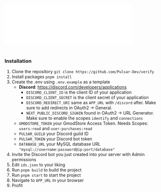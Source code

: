 <br/><br/>
![](./public/img/thin.png)
<br/><br/>

### Installation

1. Clone the repository `git clone https://github.com/Pulsar-Dev/verify`
2. Install packages `pnpm install`
3. Create the .env using `.env.example` as a template
   - **Discord**: https://discord.com/developers/applications
     - `DISCORD_CLIENT_ID` is the client ID of your application
     - `DISCORD_CLIENT_SECRET` is the client secret of your application
     - `DISCORD_REDIRECT_URI` same as `APP_URL` with `/discord` after. Make sure to add redirects in OAuth2 -> General.
     - `NEXT_PUBLIC_DISCORD_SIGNIN` found in OAuth2 -> URL Generator. Make sure to enable the scopes `identify` and `connections`
   - `GMODSTORE_TOKEN` your GmodStore Access Token. Needs Scopes: `users:read` and `user-purchases:read`
   - `PULSAR_GUILD` your Discord guild ID
   - `PULSAR_TOKEN` your Discord bot token
   - `DATABASE_URL` your MySQL database URL `"mysql://username:password@ip:port/database"`
4. Invite the Discord bot you just created into your server with Admin permissions
5. Edit `ids.json` to your liking
6. Run `pnpm build` to build the project
7. Run `pnpm start` to start the project
8. Navigate to `APP_URL` in your browser
9. Profit
